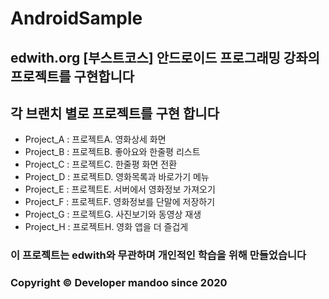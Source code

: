 # AndroidSample
## edwith.org [부스트코스] 안드로이드 프로그래밍 강좌의 프로젝트를 구현합니다
## 각 브랜치 별로 프로젝트를 구현 합니다
- Project_A : 프로젝트A. 영화상세 화면
- Project_B : 프로젝트B. 좋아요와 한줄평 리스트
- Project_C : 프로젝트C. 한줄평 화면 전환
- Project_D : 프로젝트D. 영화목록과 바로가기 메뉴
- Project_E : 프로젝트E. 서버에서 영화정보 가져오기
- Project_F : 프로젝트F. 영화정보를 단말에 저장하기
- Project_G : 프로젝트G. 사진보기와 동영상 재생
- Project_H : 프로젝트H. 영화 앱을 더 즐겁게


### 이 프로젝트는 edwith와 무관하며 개인적인 학습을 위해 만들었습니다
### Copyright © Developer mandoo since 2020
